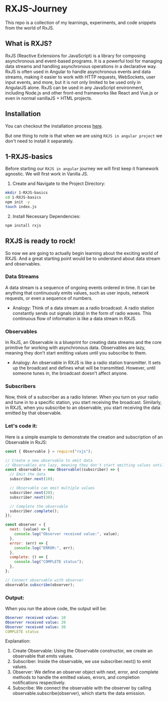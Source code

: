 # RXJS-Journey
This repo is a collection of my learnings, experiments, and code snippets from the world of RxJS.

## What is RXJS?
RxJS (Reactive Extensions for JavaScript) is a library for composing asynchronous and event-based programs. It is a powerful tool for managing data streams and handling asynchronous operations in a declarative way. RxJS is often used in Angular to handle asynchronous events and data streams, making it easier to work with HTTP requests, WebSockets, user input events, and more, but it is not only limited to be used only in AngularJS alone. RxJS can be used in any JavaScript environment, including Node.js and other front-end frameworks like React and Vue.js or even in normal vanillaJS + HTML projects.

## Installation
You can checkout the installation process [here](https://rxjs.dev/guide/installation).

But one thing to note is that when we are using `RXJS in angular project` we don't need to install it separately.

## 1-RXJS-basics
Before starting our `RXJS in angular` journey we will first keep it framework agnostic. We will first work in Vanilla JS.

1. Create and Navigate to the Project Directory:

```bash
mkdir 1-RXJS-basics
cd 1-RXJS-basics
npm init -y
touch index.js
```

2. Install Necessary Dependencies:

```bash
npm install rxjs 
```

## RXJS is ready to rock!
So now we are going to actually begin learning about the exciting world of RXJS. And a great starting point would be to understand about data stream and observables.

### Data Streams
A data stream is a sequence of ongoing events ordered in time. It can be anything that continuously emits values, such as user inputs, network requests, or even a sequence of numbers. 


- Analogy: Think of a data stream as a radio broadcast. A radio station constantly sends out signals (data) in the form of radio waves. This continuous flow of information is like a data stream in RXJS.

### Observables
In RxJS, an Observable is a blueprint for creating data streams and the core primitive for working with asynchronous data. Observables are lazy, meaning they don't start emitting values until you subscribe to them.

- Analogy: 
An observable in RXJS is like a radio station transmitter. It sets up the broadcast and defines what will be transmitted. However, until someone tunes in, the broadcast doesn't affect anyone.

### Subscribers
Now, think of a subscriber as a radio listener. When you turn on your radio and tune in to a specific station, you start receiving the broadcast. Similarly, in RXJS, when you subscribe to an observable, you start receiving the data emitted by that observable.


### Let's code it:
Here is a simple example to demonstrate the creation and subscription of an Observable in RxJS:

```javascript
const { Observable } = require("rxjs");

// Create a new observable to emit data
// Observables are lazy, meaning they don't start emitting values until you subscribe to them
const observable = new Observable((subscriber) => {
  // Emit the data
  subscriber.next(10);

  // Observable can emit multiple values
  subscriber.next(20);
  subscriber.next(30);

  // Complete the observable
  subscriber.complete();
});

const observer = {
  next: (value) => {
    console.log("Observer received value:", value);
  },
  error: (err) => {
    console.log("ERROR:", err);
  },
  complete: () => {
    console.log("COMPLETE status");
  },
};

// Connect observable with observer
observable.subscribe(observer);
```

### Output:
When you run the above code, the output will be:

```yaml
Observer received value: 10
Observer received value: 20
Observer received value: 30
COMPLETE status
```

Explanation:
1. Create Observable: Using the Observable constructor, we create an observable that emits values.
2. Subscriber: Inside the observable, we use subscriber.next() to emit values.
3. Observer: We define an observer object with next, error, and complete methods to handle the emitted values, errors, and completion notifications respectively.
4. Subscribe: We connect the observable with the observer by calling observable.subscribe(observer), which starts the data emission.